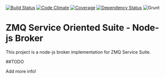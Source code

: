 [![Build Status](https://travis-ci.org/pjanuario/zmq-service-suite-broker-js.svg?branch=master)](https://travis-ci.org/pjanuario/zmq-service-suite-broker-js)
[![Code Climate](https://codeclimate.com/github/pjanuario/zmq-service-suite-broker-js.png)](https://codeclimate.com/github/pjanuario/zmq-service-suite-broker-js)
[![Coverage](https://codeclimate.com/github/pjanuario/zmq-service-suite-broker-js/coverage.png)](https://codeclimate.com/github/pjanuario/zmq-service-suite-broker-js)
[![Dependency Status](https://gemnasium.com/pjanuario/zmq-service-suite-broker-js.svg)](https://gemnasium.com/pjanuario/zmq-service-suite-broker-js)
![Grunt](https://cdn.gruntjs.com/builtwith.png)

# ZMQ Service Oriented Suite - Node-js Broker

This project is a node-js broker implementation for ZMQ Service Suite.

##TODO

Add more info!
